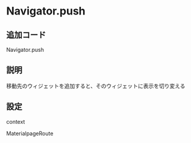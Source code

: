 # Navigator.push

## 追加コード

Navigator.push

## 説明

移動先のウィジェットを追加すると、そのウィジェットに表示を切り変える

## 設定

context

MaterialpageRoute